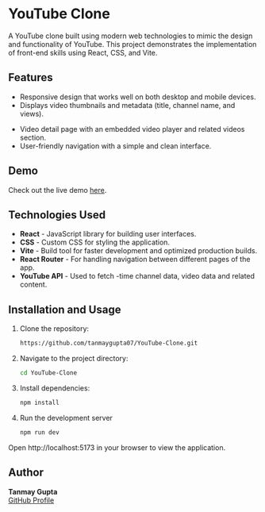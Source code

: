 # YouTube Clone

A YouTube clone built using modern web technologies to mimic the design and functionality of YouTube. This project demonstrates the implementation of front-end skills using React, CSS, and Vite.

## Features

- Responsive design that works well on both desktop and mobile devices.
- Displays video thumbnails and metadata (title, channel name, and views).
<!--- Search bar to filter videos (mock functionality).-->
- Video detail page with an embedded video player and related videos section.
- User-friendly navigation with a simple and clean interface.

## Demo

Check out the live demo [here](https://youtube-clone-tanmay.netlify.app/).




## Technologies Used

- **React** - JavaScript library for building user interfaces.
- **CSS** - Custom CSS for styling the application.
- **Vite** - Build tool for faster development and optimized production builds.
- **React Router** - For handling navigation between different pages of the app.
- **YouTube API** - Used to fetch -time channel data, video data and related content.

## Installation and Usage

1. Clone the repository:
   ```bash
   https://github.com/tanmaygupta07/YouTube-Clone.git
   ```
2. Navigate to the project directory:
   ```bash
   cd YouTube-Clone
   ```
3. Install dependencies:
   ```bash
   npm install
   ```
4. Run the development server
   ```bash
   npm run dev
   ```

Open http://localhost:5173 in your browser to view the application.


## Author

**Tanmay Gupta**  
[GitHub Profile](https://github.com/tanmaygupta07)

